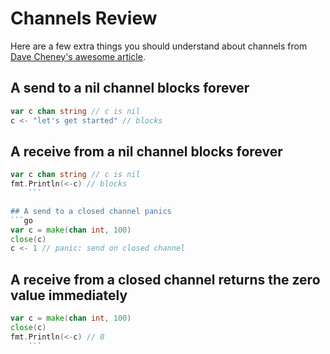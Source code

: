 # Channels Review

Here are a few extra things you should understand about channels from [Dave Cheney's awesome article](https://dave.cheney.net/2014/03/19/channel-axioms).

## A send to a nil channel blocks forever

```go
var c chan string // c is nil
c <- "let's get started" // blocks
```

## A receive from a nil channel blocks forever

````go
var c chan string // c is nil
fmt.Println(<-c) // blocks
    ```

## A send to a closed channel panics
```go
var c = make(chan int, 100)
close(c)
c <- 1 // panic: send on closed channel
````

## A receive from a closed channel returns the zero value immediately

````go
var c = make(chan int, 100)
close(c)
fmt.Println(<-c) // 0
    ```
````
